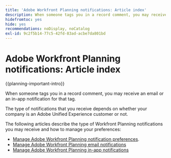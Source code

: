 ```yaml
---
title: 'Adobe Workfront Planning notifications: Article index'
description: When someone tags you in a record comment, you may receive email or in-app notifications for that tag. The type of notifications that you receive depends on whether your company is an Adobe Unified Experience customer or not. The following articles describe the type of Workfront Planning notifications you may receive and how to manage your preferences.
hidefromtoc: yes
hide: yes
recommendations: noDisplay, noCatalog
exl-id: 9c2f5b14-77c5-42fd-83ad-acbe7da801bd
---
```

# Adobe Workfront Planning notifications: Article index

<!--add this to major TOC and Planning article index-->

{{planning-important-intro}}

When someone tags you in a record comment, you may receive an email or an in-app notification for that tag. 

The type of notifications that you receive depends on whether your company is an Adobe Unified Experience customer or not. 

The following articles describe the type of Workfront Planning notifications you may receive and how to manage your preferences: 

* [Manage Adobe Workfront Planning notification preferences](/help/quicksilver/maestro/notifications/manage-notification-preferences.md). 
* [Manage Adobe Workfront Planning email notifications](/help/quicksilver/maestro/notifications/manage-planning-email-notifications.md)
* [Manage Adobe Workfront Planning in-app notifications](/help/quicksilver/maestro/notifications/manage-planning-in-app-notifications.md)
